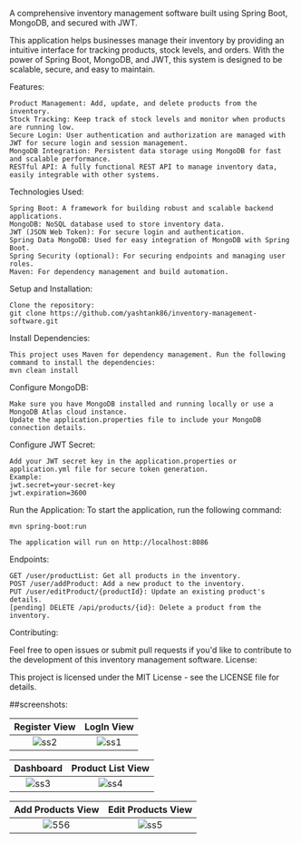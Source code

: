 A comprehensive inventory management software built using Spring Boot, MongoDB, and secured with JWT.

This application helps businesses manage their inventory by providing an intuitive interface for tracking products, stock levels, and orders. With the power of Spring Boot, MongoDB, and JWT, this system is designed to be scalable, secure, and easy to maintain.

Features:

    Product Management: Add, update, and delete products from the inventory.
    Stock Tracking: Keep track of stock levels and monitor when products are running low.
    Secure Login: User authentication and authorization are managed with JWT for secure login and session management.
    MongoDB Integration: Persistent data storage using MongoDB for fast and scalable performance.
    RESTful API: A fully functional REST API to manage inventory data, easily integrable with other systems.

Technologies Used:

    Spring Boot: A framework for building robust and scalable backend applications.
    MongoDB: NoSQL database used to store inventory data.
    JWT (JSON Web Token): For secure login and authentication.
    Spring Data MongoDB: Used for easy integration of MongoDB with Spring Boot.
    Spring Security (optional): For securing endpoints and managing user roles.
    Maven: For dependency management and build automation.

Setup and Installation:

    Clone the repository:
    git clone https://github.com/yashtank86/inventory-management-software.git

Install Dependencies:

    This project uses Maven for dependency management. Run the following command to install the dependencies:
    mvn clean install

Configure MongoDB:

    Make sure you have MongoDB installed and running locally or use a MongoDB Atlas cloud instance.
    Update the application.properties file to include your MongoDB connection details.
    
Configure JWT Secret:

    Add your JWT secret key in the application.properties or application.yml file for secure token generation.
    Example:
    jwt.secret=your-secret-key
    jwt.expiration=3600    

Run the Application: To start the application, run the following command:

    mvn spring-boot:run

    The application will run on http://localhost:8086

Endpoints:

    GET /user/productList: Get all products in the inventory.
    POST /user/addProduct: Add a new product to the inventory.
    PUT /user/editProduct/{productId}: Update an existing product's details.
    [pending] DELETE /api/products/{id}: Delete a product from the inventory.

Contributing:

Feel free to open issues or submit pull requests if you'd like to contribute to the development of this inventory management software.
License:

This project is licensed under the MIT License - see the LICENSE file for details.



##screenshots:

| Register View| LogIn View |
|:-:|:-:|
|![ss2](https://github.com/user-attachments/assets/b5a28a73-be36-4cd3-bb57-99425a91a443)|![ss1](https://github.com/user-attachments/assets/a830ae1c-db24-48c0-82d6-cb3f0819243f)|


| Dashboard | Product List View |
|:-:|:-:|
|![ss3](https://github.com/user-attachments/assets/0b716775-bb51-41b9-ab3e-7bc6477d5772)|![ss4](https://github.com/user-attachments/assets/017ced56-c154-4b5c-acb7-e0a6ab406de5)|

| Add Products View | Edit Products View |
|:-:|:-:|
|![556](https://github.com/user-attachments/assets/cd209a25-8fd1-43f2-addd-4f62e2694951)|![ss5](https://github.com/user-attachments/assets/cc2d1db5-0bfb-496b-8ae4-6ee09fdadd5c)|

 






